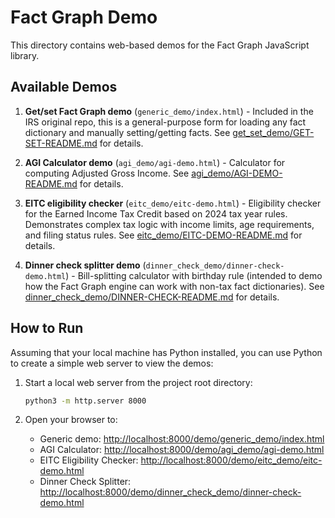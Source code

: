 # Fact Graph Demo

This directory contains web-based demos for the Fact Graph JavaScript library.

## Available Demos

1. **Get/set Fact Graph demo** (`generic_demo/index.html`) - Included in the IRS original repo,
this is a general-purpose form for loading any fact dictionary and manually setting/getting facts. See [get_set_demo/GET-SET-README.md](./agi_demo/AGI-DEMO-README.md) for details.

2. **AGI Calculator demo** (`agi_demo/agi-demo.html`) - Calculator for computing Adjusted Gross Income. See [agi_demo/AGI-DEMO-README.md](./agi_demo/AGI-DEMO-README.md) for details.

3. **EITC eligibility checker** (`eitc_demo/eitc-demo.html`) - Eligibility checker for the Earned Income Tax Credit based on 2024 tax year rules. Demonstrates complex tax logic with income limits, age requirements, and filing status rules. See [eitc_demo/EITC-DEMO-README.md](./eitc_demo/EITC-DEMO-README.md) for details.

4. **Dinner check splitter demo** (`dinner_check_demo/dinner-check-demo.html`) - Bill-splitting calculator with birthday rule (intended to demo how the Fact Graph engine can work with
non-tax fact dictionaries). See [dinner_check_demo/DINNER-CHECK-README.md](./dinner_check_demo/DINNER-CHECK-README.md) for details.

## How to Run

Assuming that your local machine has Python installed, you can use Python to
create a simple web server to view the demos:

1. Start a local web server from the project root directory:
   ```bash
   python3 -m http.server 8000
   ```

2. Open your browser to:
   - Generic demo: [http://localhost:8000/demo/generic_demo/index.html](http://localhost:8000/demo/generic_demo/index.html)
   - AGI Calculator: [http://localhost:8000/demo/agi_demo/agi-demo.html](http://localhost:8000/demo/agi_demo/agi-demo.html)
   - EITC Eligibility Checker: [http://localhost:8000/demo/eitc_demo/eitc-demo.html](http://localhost:8000/demo/eitc_demo/eitc-demo.html)
   - Dinner Check Splitter: [http://localhost:8000/demo/dinner_check_demo/dinner-check-demo.html](http://localhost:8000/demo/dinner_check_demo/dinner-check-demo.html)
